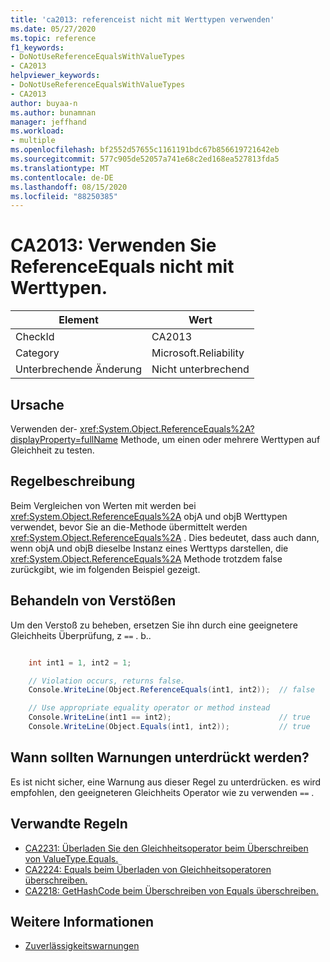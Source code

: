 ```yaml
---
title: 'ca2013: referenceist nicht mit Werttypen verwenden'
ms.date: 05/27/2020
ms.topic: reference
f1_keywords:
- DoNotUseReferenceEqualsWithValueTypes
- CA2013
helpviewer_keywords:
- DoNotUseReferenceEqualsWithValueTypes
- CA2013
author: buyaa-n
ms.author: bunamnan
manager: jeffhand
ms.workload:
- multiple
ms.openlocfilehash: bf2552d57655c1161191bdc67b856619721642eb
ms.sourcegitcommit: 577c905de52057a741e68c2ed168ea527813fda5
ms.translationtype: MT
ms.contentlocale: de-DE
ms.lasthandoff: 08/15/2020
ms.locfileid: "88250385"
---
```

# <a name="ca2013-do-not-use-referenceequals-with-value-types"></a>CA2013: Verwenden Sie ReferenceEquals nicht mit Werttypen.

|Element|Wert|
|-|-|
|CheckId|CA2013|
|Category|Microsoft.Reliability|
|Unterbrechende Änderung|Nicht unterbrechend|

## <a name="cause"></a>Ursache

Verwenden der- <xref:System.Object.ReferenceEquals%2A?displayProperty=fullName> Methode, um einen oder mehrere Werttypen auf Gleichheit zu testen.

## <a name="rule-description"></a>Regelbeschreibung

Beim Vergleichen von Werten mit werden bei <xref:System.Object.ReferenceEquals%2A> objA und objB Werttypen verwendet, bevor Sie an die-Methode übermittelt werden <xref:System.Object.ReferenceEquals%2A> . Dies bedeutet, dass auch dann, wenn objA und objB dieselbe Instanz eines Werttyps darstellen, die <xref:System.Object.ReferenceEquals%2A> Methode trotzdem false zurückgibt, wie im folgenden Beispiel gezeigt.

## <a name="how-to-fix-violations"></a>Behandeln von Verstößen

Um den Verstoß zu beheben, ersetzen Sie ihn durch eine geeignetere Gleichheits Überprüfung, z `==` . b..

```csharp

    int int1 = 1, int2 = 1;

    // Violation occurs, returns false.
    Console.WriteLine(Object.ReferenceEquals(int1, int2));  // false

    // Use appropriate equality operator or method instead
    Console.WriteLine(int1 == int2);                        // true
    Console.WriteLine(Object.Equals(int1, int2));           // true
```

## <a name="when-to-suppress-warnings"></a>Wann sollten Warnungen unterdrückt werden?

Es ist nicht sicher, eine Warnung aus dieser Regel zu unterdrücken. es wird empfohlen, den geeigneteren Gleichheits Operator wie zu verwenden `==` .

## <a name="related-rules"></a>Verwandte Regeln

- [CA2231: Überladen Sie den Gleichheitsoperator beim Überschreiben von ValueType.Equals.](CA2231.md)
- [CA2224: Equals beim Überladen von Gleichheitsoperatoren überschreiben.](../code-quality/ca2224.md)
- [CA2218: GetHashCode beim Überschreiben von Equals überschreiben.](../code-quality/ca2218.md)

## <a name="see-also"></a>Weitere Informationen

- [Zuverlässigkeitswarnungen](../code-quality/reliability-warnings.md)
